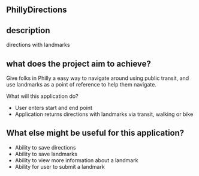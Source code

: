 ## PhillyDirections
description 
---
directions with landmarks

what does the project aim to achieve?
---
Give folks in Philly a easy way to navigate around using public transit, and use landmarks as a point of reference to help them navigate.

What will this application do?

* User enters start and end point
* Application returns directions with landmarks via transit, walking or bike

What else might be useful for this application?
---
* Ability to save directions
* Ability to save landmarks
* Ability to view more information about a landmark
* Ability for user to submit a landmark

